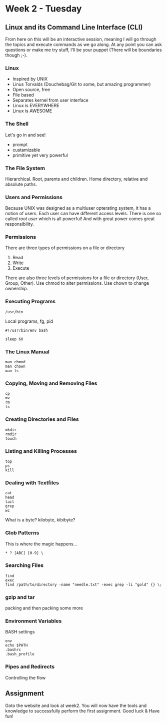 
# Week 2 - Tuesday

## Linux and its Command Line Interface (CLI)
From here on this will be an interactive session, meaning I will go through the topics and execute commands as we go along. At any point you can ask questions or make me try stuff, I'll be your puppet (There will be boundaries though ;-).

### Linux

* Inspired by UNIX
* Linus Torvalds (Douchebag/Git to some, but amazing programmer)
* Open source, free
* File based
* Separates kernel from user interface
* Linux is EVERYWHERE
* Linux is AWESOME


### The Shell

Let's go in and see!

* prompt
* custamizable
* primitive yet very powerful

### The File System

Hierarchical. Root, parents and children. Home directory, relative and absolute paths.

### Users and Permissions

Because UNIX was designed as a multiuser opterating system, it has a notion of users. Each user can have different access levels. There is one so called *root user* which is all powerful! And with great power comes great responsibility.

### Permissions
There are three types of permissions on a file or directory

1. Read
2. Write
3. Execute

There are also three levels of permissions for a file or directory (User, Group, Other). Use chmod to alter permissions. Use chown to change ownership.

### Executing Programs

    /usr/bin
    
Local programs, fg, pid

    #!/usr/bin/env bash
    
    sleep 60

### The Linux Manual

    man chmod
    man chown
    man ls

### Copying, Moving and Removing Files

    cp
    mv
    rm
    ls

### Creating Directories and Files

    mkdir
    rmdir
    touch

### Listing and Killing Processes

    top
    ps
    kill

### Dealing with Textfiles

    cat
    head
    tail
    grep
    wc

What is a byte? kilobyte, kibibyte?

### Glob Patterns

This is where the magic happens...

    * ? [ABC] [0-9] \

### Searching Files

    find
    exec
    find /path/to/directory -name "needle.txt" -exec grep -li "gold" {} \;

### gzip and tar

packing and then packing some more

### Environment Variables

BASH settings

    env
    echo $PATH
    .bashrc
    .bash_profile

### Pipes and Redirects

Controlling the flow

## Assignment
Goto the website and look at week2. You will now have the tools and knowledge to successfully perform the first assignment. Good luck & Have fun!
